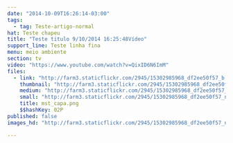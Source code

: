 ```yaml
---
date: "2014-10-09T16:26:14-03:00"
tags:
  - tag: Teste-artigo-normal
hat: Teste chapeu
title: "Teste titulo 9/10/2014 16:25:48Vídeo"
support_line: Teste linha fina
menu: meio ambiente
section: tv
video: "https://www.youtube.com/watch?v=QixID6N6ImM"
files:
  - link: "http://farm3.staticflickr.com/2945/15302985968_df2ee50f57_b.jpg"
    thumbnail: "http://farm3.staticflickr.com/2945/15302985968_df2ee50f57_t.jpg"
    medium: "http://farm3.staticflickr.com/2945/15302985968_df2ee50f57_z.jpg"
    small: "http://farm3.staticflickr.com/2945/15302985968_df2ee50f57_n.jpg"
    title: mst_capa.png
    $$hashKey: 02P
published: false
images_hd: "http://farm3.staticflickr.com/2945/15302985968_df2ee50f57_n.jpg"

---
```

